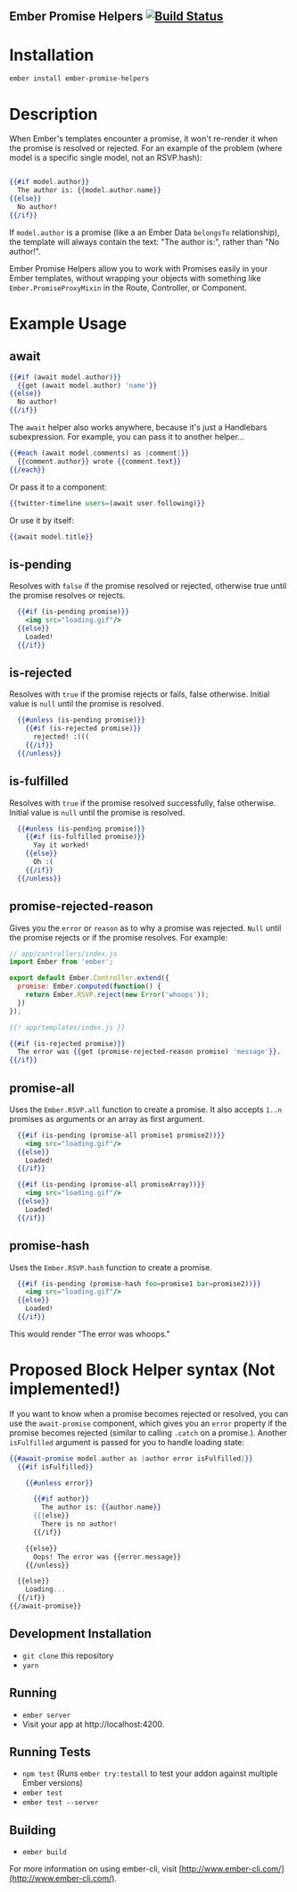 Ember Promise Helpers [![Build Status](https://travis-ci.org/fivetanley/ember-promise-helpers.svg?branch=master)](https://travis-ci.org/fivetanley/ember-promise-helpers)
------

# Installation

`ember install ember-promise-helpers`

# Description

When Ember's templates encounter a promise, it won't re-render it when
the promise is resolved or rejected. For an example of the problem (where model is a specific single model, not an RSVP.hash):


```handlebars

{{#if model.author}}
  The author is: {{model.author.name}}
{{else}}
  No author!
{{/if}}
```

If `model.author` is a promise (like a an Ember Data `belongsTo`
relationship), the template will always contain the text: "The author
is:", rather than "No author!".

Ember Promise Helpers allow you to work with Promises easily in your
Ember templates, without wrapping your objects with something like
`Ember.PromiseProxyMixin` in the Route, Controller, or Component.

# Example Usage

## await

```handlebars
{{#if (await model.author)}}
  {{get (await model.author) 'name'}}
{{else}}
  No author!
{{/if}}
```

The `await` helper also works anywhere, because it's just a Handlebars
subexpression. For example, you can pass it to another helper...

```handlebars
{{#each (await model.comments) as |comment|}}
  {{comment.author}} wrote {{comment.text}}
{{/each}}
```

Or pass it to a component:

```handlebars
{{twitter-timeline users=(await user.following)}}
```

Or use it by itself:

```handlebars
{{await model.title}}
```

## is-pending

Resolves with `false` if the promise resolved or rejected, otherwise
true until the promise resolves or rejects.

```handlebars
  {{#if (is-pending promise)}}
    <img src="loading.gif"/>
  {{else}}
    Loaded!
  {{/if}}
```

## is-rejected

Resolves with `true` if the promise rejects or fails, false
otherwise. Initial value is `null` until the promise is resolved.

```handlebars
  {{#unless (is-pending promise)}}
    {{#if (is-rejected promise)}}
      rejected! :(((
    {{/if}}
  {{/unless}}
```

## is-fulfilled

Resolves with `true` if the promise resolved successfully, false
otherwise. Initial value is `null` until the promise is resolved.

```handlebars
  {{#unless (is-pending promise)}}
    {{#if (is-fulfilled promise)}}
      Yay it worked!
    {{else}}
      Oh :(
    {{/if}}
  {{/unless}}
```

## promise-rejected-reason

Gives you the `error` or `reason` as to why a promise was rejected. `Null`
until the promise rejects or if the promise resolves. For example:

```javascript
// app/controllers/index.js
import Ember from 'ember';

export default Ember.Controller.extend({
  promise: Ember.computed(function() {
    return Ember.RSVP.reject(new Error('whoops'));
  })
});
```

```handlebars
{{! app/templates/index.js }}

{{#if (is-rejected promise)}}
  The error was {{get (promise-rejected-reason promise) 'message'}}.
{{/if}}
```

## promise-all

Uses the `Ember.RSVP.all` function to create a promise.
It also accepts `1..n` promises as arguments or an array as first argument.


```handlebars
  {{#if (is-pending (promise-all promise1 promise2))}}
    <img src="loading.gif"/>
  {{else}}
    Loaded!
  {{/if}}
```


```handlebars
  {{#if (is-pending (promise-all promiseArray))}}
    <img src="loading.gif"/>
  {{else}}
    Loaded!
  {{/if}}
```

## promise-hash

Uses the `Ember.RSVP.hash` function to create a promise.


```handlebars
  {{#if (is-pending (promise-hash foo=promise1 bar=promise2))}}
    <img src="loading.gif"/>
  {{else}}
    Loaded!
  {{/if}}
```

This would render "The error was whoops."

# Proposed Block Helper syntax (Not implemented!)

If you want to know when a promise becomes rejected or resolved, you can
use the `await-promise` component, which gives you an `error` property
if the promise becomes rejected (similar to calling `.catch` on a
promise.). Another `isFulfilled` argument is passed for you to handle
loading state:

```handlebars
{{#await-promise model.author as |author error isFulfilled|}}
  {{#if isFulfilled}}

    {{#unless error}}

      {{#if author}}
        The author is: {{author.name}}
      {{{else}}
        There is no author!
      {{/if}}

    {{else}}
      Oops! The error was {{error.message}}
    {{/unless}}

  {{else}}
    Loading...
  {{/if}}
{{/await-promise}}
```

## Development Installation

* `git clone` this repository
* `yarn`

## Running

* `ember server`
* Visit your app at http://localhost:4200.

## Running Tests

* `npm test` (Runs `ember try:testall` to test your addon against multiple Ember versions)
* `ember test`
* `ember test --server`

## Building

* `ember build`

For more information on using ember-cli, visit [http://www.ember-cli.com/](http://www.ember-cli.com/).
